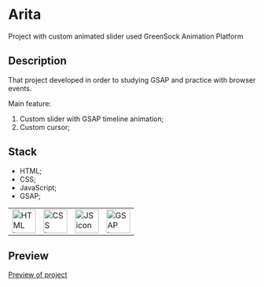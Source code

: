 # Arita

Project with custom animated slider used GreenSock Animation Platform

## Description

That project developed in order to studying GSAP and practice with browser events.

Main feature:
1. Custom slider with GSAP timeline animation;
2. Custom cursor;

## Stack

* HTML;
* CSS;  
* JavaScript;
* GSAP;  

<table>
  <tr>
    <td style="border: none">
      <img src="https://img.icons8.com/fluency/48/html-5.png" height="48" alt="HTML icon">
    </td>
    <td>
      <img src="https://img.icons8.com/color/48/css3.png" height="48" alt="CSS icon">
    </td>
    <td>
      <img src="https://img.icons8.com/fluency/48/javascript.png" height="48" alt="JS icon">
    </td>
    <td>
      <img src="https://gsap.com/community/uploads/monthly_2020_03/tweenmax.png.cf27916e926fbb328ff214f66b4c8429.png" height="48" alt="GSAP icon">
    </td>
  </tr>
</table>

## Preview
[Preview of project](https://mdmcristo.github.io/portfolio/Arita/)


